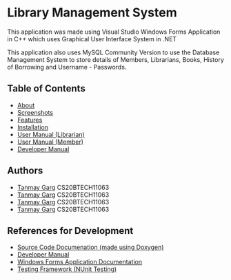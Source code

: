# Library Management System
This application was made using Visual Studio Windows Forms Application in C++ which uses Graphical User Interface System in .NET

This application also uses MySQL Community Version to use the Database Management System to store details of Members, Librarians, Books, History of Borrowing and Username - Passwords.

## Table of Contents
- [About](https://github.com/IITH-CS1023/cs1023-sdf-project-team-4/blob/main/docs/About.md)
- [Screenshots](https://github.com/IITH-CS1023/cs1023-sdf-project-team-4/blob/main/docs/Screenshots.md)
- [Features](https://github.com/IITH-CS1023/cs1023-sdf-project-team-4/blob/main/docs/Features.md)
- [Installation]()
- [User Manual (Librarian)](https://github.com/IITH-CS1023/cs1023-sdf-project-team-4/blob/main/docs/User-Manual-(Librarian).md)
- [User Manual (Member)](https://github.com/IITH-CS1023/cs1023-sdf-project-team-4/blob/main/docs/User-Manual-(Member).md)
- [Developer Manual](https://github.com/IITH-CS1023/cs1023-sdf-project-team-4/blob/main/docs/Developer-Manual.md)

## Authors
- [Tanmay Garg](https://www.github.com/tanmaygar) CS20BTECH11063
- [Tanmay Garg](https://www.github.com/tanmaygar) CS20BTECH11063
- [Tanmay Garg](https://www.github.com/tanmaygar) CS20BTECH11063
- [Tanmay Garg](https://www.github.com/tanmaygar) CS20BTECH11063

## References for Development
- [Source Code Documenation (made using Doxygen)]()
- [Developer Manual](https://github.com/IITH-CS1023/cs1023-sdf-project-team-4/blob/main/docs/Developer-Manual.md)
- [Windows Forms Application Documentation](https://docs.microsoft.com/en-us/dotnet/desktop/winforms/windows-forms-overview?view=netframeworkdesktop-4.8)
- [Testing Framework (NUnit Testing)](https://docs.nunit.org/)
